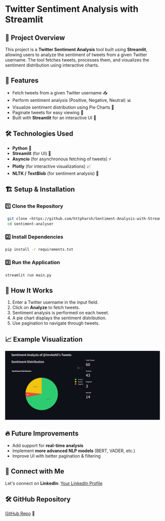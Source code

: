 # Twitter Sentiment Analysis with Streamlit

## 📌 Project Overview
This project is a **Twitter Sentiment Analysis** tool built using **Streamlit**, allowing users to analyze the sentiment of tweets from a given Twitter username. The tool fetches tweets, processes them, and visualizes the sentiment distribution using interactive charts.

## 🚀 Features
- Fetch tweets from a given Twitter username 📥
- Perform sentiment analysis (Positive, Negative, Neutral) 📊
- Visualize sentiment distribution using Pie Charts 🥧
- Paginate tweets for easy viewing 🔄
- Built with **Streamlit** for an interactive UI 🎨

## 🛠️ Technologies Used
- **Python** 🐍
- **Streamlit** (for UI) 🎨
- **Asyncio** (for asynchronous fetching of tweets) ⚡
- **Plotly** (for interactive visualizations) 📈
- **NLTK / TextBlob** (for sentiment analysis) 🧠

## 🏗️ Setup & Installation

### 1️⃣ Clone the Repository
```sh
 git clone <https://github.com/httpharsh/Sentiment-Analysis-with-Streamlit>
 cd sentiment-analyser
```

### 2️⃣ Install Dependencies
```sh
pip install -r requirements.txt
```

### 3️⃣ Run the Application
```sh
streamlit run main.py
```

## 📌 How It Works
1. Enter a Twitter username in the input field.
2. Click on **Analyze** to fetch tweets.
3. Sentiment analysis is performed on each tweet.
4. A pie chart displays the sentiment distribution.
5. Use pagination to navigate through tweets.

## 📈 Example Visualization
![Sentiment Pie Chart](https://github.com/httpharsh/Sentiment-Analysis-with-Streamlit/blob/main/Screenshot%202025-03-16%20140144.png)

## 🔥 Future Improvements
- Add support for **real-time analysis**
- Implement **more advanced NLP models** (BERT, VADER, etc.)
- Improve UI with better pagination & filtering

## 📌 Connect with Me
Let's connect on **LinkedIn**: [Your LinkedIn Profile](https://www.linkedin.com/in/harshkandpal/)

## 🛠 GitHub Repository
[GitHub Repo](https://github.com/httpharsh) 🚀
